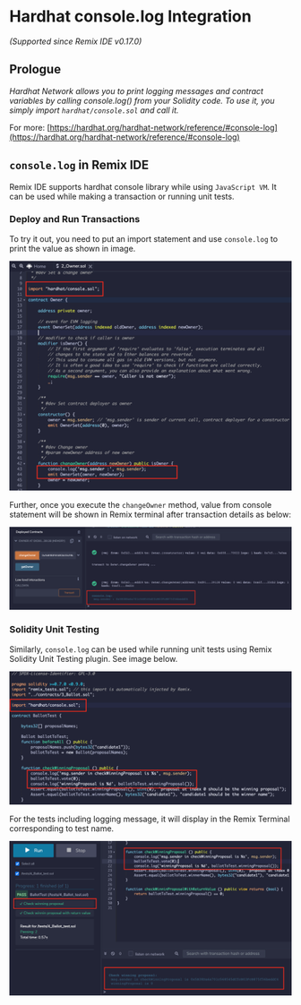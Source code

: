 Hardhat console.log Integration
============

_(Supported since Remix IDE v0.17.0)_

Prologue
---------
_Hardhat Network allows you to print logging messages and contract variables by calling console.log() from your Solidity code. To use it, you simply import `hardhat/console.sol` and call it._

For more: [https://hardhat.org/hardhat-network/reference/#console-log](https://hardhat.org/hardhat-network/reference/#console-log)

`console.log` in Remix IDE
---------------------------

Remix IDE supports hardhat console library while using `JavaScript VM`. It can be used while making a transaction or running unit tests.

### Deploy and Run Transactions

To try it out, you need to put an import statement and use `console.log` to print the value as shown in image.

![](images/hardhat-console-file.png)

Further, once you execute the `changeOwner` method, value from console statement will be shown in Remix terminal after transaction details as below:

![](images/hardhat-tx-terminal.png)

### Solidity Unit Testing

Similarly, `console.log` can be used while running unit tests using Remix Solidity Unit Testing plugin. See image below.

![](images/hardhat-utesting-file.png)

For the tests including logging message, it will display in the Remix Terminal corresponding to test name.

![](images/hardhat-utesting-terminal.png)






